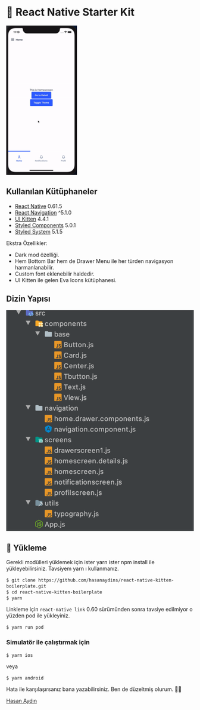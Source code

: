 # 🚀 React Native Starter Kit 
<img src="ss/demoui.gif" height="400" />

## Kullanılan Kütüphaneler

* [React Native](https://facebook.github.io/react-native/) 0.61.5
* [React Navigation](https://github.com/react-navigation/react-navigation)  ^5.1.0
* [UI Kitten](https://github.com/akveo/react-native-ui-kitten) 4.4.1
* [Styled Components](https://styled-components.com/) 5.0.1
* [Styled System](https://styled-system.com/) 5.1.5

Ekstra Özellikler:
* Dark mod özelliği.
* Hem Bottom Bar hem de Drawer Menu ile her türden navigasyon harmanlanabilir.
* Custom font eklenebilir haldedir.
* UI Kitten ile gelen Eva Icons kütüphanesi.

## Dizin Yapısı

   
   ![folder Structure]( ss/structure.png "Folder Structure")

## 🚀 Yükleme

Gerekli modülleri yüklemek için ister yarn ister npm install ile yükleyebilirsiniz. Tavsiyem yarn ı kullanmanız.
```
$ git clone https://github.com/hasanaydins/react-native-kitten-boilerplate.git
$ cd react-native-kitten-boilerplate
$ yarn
```
Linkleme için `react-native link` 0.60 sürümünden sonra tavsiye edilmiyor o yüzden pod ile yükleyiniz.

```
$ yarn run pod
```
### Simulatör ile çalıştırmak için

    $ yarn ios
veya

    $ yarn android
    


Hata ile karşılaşırsanız bana yazabilirsiniz. Ben de düzeltmiş olurum. ✌🏼
 
 
[Hasan Aydın](https://www.hasanaydins.com)
